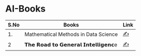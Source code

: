 # AI-Books

|S.No   |Books   |  Link |
|---|---|---|
|1.   |  Mathematical Methods in Data Science |  [✍️](https://www.linkedin.com/posts/dr-vaishali-dixit-803156264_%3F%3F%3F%3F%3F%3F%3F%3F%3F%3F%3F%3F-%3F%3F%3F%3F%3F%3F%3F-%3F%3F-activity-7222082626189213696-NgvU?utm_source=share&utm_medium=member_desktop) |
|2   | 𝗧𝗵𝗲 𝗥𝗼𝗮𝗱 𝘁𝗼 𝗚𝗲𝗻𝗲𝗿𝗮𝗹 𝗜𝗻𝘁𝗲𝗹𝗹𝗶𝗴𝗲𝗻𝗰e   | [✍️](https://www.linkedin.com/feed/update/urn:li:activity:7222456878318944256?utm_source=share&utm_medium=member_desktop)  |
